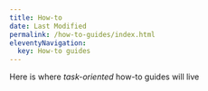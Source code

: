 ```yaml
---
title: How-to
date: Last Modified
permalink: /how-to-guides/index.html
eleventyNavigation:
  key: How-to guides
---
```


Here is where _task-oriented_ how-to guides will live

